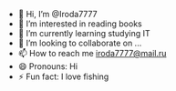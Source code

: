 - 👋 Hi, I’m @Iroda7777
- 👀 I’m interested in reading books
- 🌱 I’m currently learning studying IT 
- 💞️ I’m looking to collaborate on ...
- 📫 How to reach me iroda7777@mail.ru
- 😄 Pronouns: Hi
- ⚡ Fun fact: I love fishing

<!---
Iroda7777/Iroda7777 is a ✨ special ✨ repository because its `README.md` (this file) appears on your GitHub profile.
You can click the Preview link to take a look at your changes.
--->
